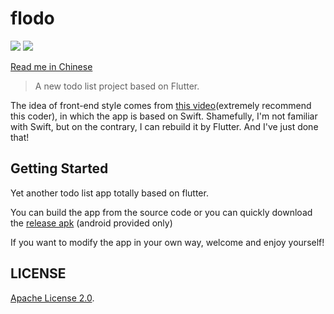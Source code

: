 # flodo

<a href="https://github.com/Rogerskelamen/flodo/releases"><img src="https://img.shields.io/github/v/release/Rogerskelamen/flodo?color=green&display_name=tag"></a>
<a href="http://www.apache.org/licenses/LICENSE-2.0"><img src="https://img.shields.io/badge/license-Apache%202-blue"></a>

[Read me in Chinese](https://github.com/Rogerskelamen/flodo/blob/master/README_CN.md)

> A new todo list project based on Flutter.

The idea of front-end style comes from [this video](https://www.bilibili.com/video/BV1Jt411u7RD)(extremely recommend this coder), in which the app is based on Swift. Shamefully, I'm not familiar with Swift, but on the contrary, I can rebuild it by Flutter. And I've just done that!

## Getting Started

Yet another todo list app totally based on flutter.

You can build the app from the source code or you can quickly download the [release apk](https://github.com/Rogerskelamen/flodo/releases) (android provided only)

If you want to modify the app in your own way, welcome and enjoy yourself!

## LICENSE

[Apache License 2.0](https://www.apache.org/licenses/LICENSE-2.0).